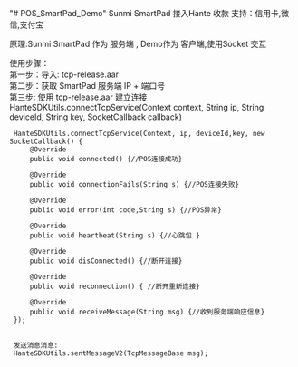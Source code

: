 "# POS_SmartPad_Demo"
Sunmi SmartPad 接入Hante 收款
支持：信用卡,微信,支付宝

原理:Sunmi SmartPad 作为 服务端 , Demo作为 客户端,使用Socket 交互

使用步骤：<br/>
   第一步：导入: tcp-release.aar <br/>
   第二步：获取 SmartPad 服务端 IP + 端口号<br/>
   第三步: 使用 tcp-release.aar 建立连接 <br/>
    HanteSDKUtils.connectTcpService(Context context, String ip, String deviceId, String key, SocketCallback callback) <br/>

     HanteSDKUtils.connectTcpService(Context, ip, deviceId,key, new SocketCallback() {
         @Override
         public void connected() {//POS连接成功}

         @Override
         public void connectionFails(String s) {//POS连接失败}

         @Override
         public void error(int code,String s) {//POS异常}

         @Override
         public void heartbeat(String s) {//心跳包 }

         @Override
         public void disConnected() {//断开连接}

         @Override
         public void reconnection() { //断开重新连接}

         @Override
         public void receiveMessage(String msg) {//收到服务端响应信息}
     });

     
     发送消息消息:
     HanteSDKUtils.sentMessageV2(TcpMessageBase msg);

     

